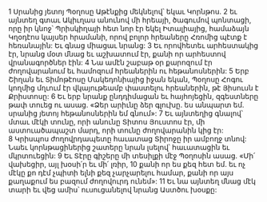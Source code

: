 1 Սրանից յետոյ Պօղոսը Աթէնքից մեկնելով՝ եկաւ Կորնթոս. 2 եւ այնտեղ գտաւ Ակիւղաս անունով մի հրեայի, ծագումով պոնտացի, որը իր կնոջ՝ Պրիսկիղայի հետ նոր էր եկել Իտալիայից, համաձայն Կղօդէոս կայսեր հրամանի, որով բոլոր հրեաները Հռոմից պէտք է հեռանային: Եւ գնաց միացաւ նրանց: 3 Եւ որովհետեւ արհեստակից էր, նրանց մօտ մնաց եւ աշխատում էր, քանի որ արհեստով վրանագործներ էին: 4 Նա ամէն շաբաթ օր քարոզում էր ժողովարանում եւ համոզում հրեաներին ու հեթանոսներին: 5 Երբ Շիղան եւ Տիմոթէոսը Մակեդոնիայից իջան եկան, Պօղոսը Հոգու կողմից մղւում էր վկայութեամբ փաստելու հրեաներին, թէ Յիսուսն է Քրիստոսը: 6 Եւ երբ նրանք ընդդիմացան եւ հայհոյեցին, զգեստները թափ տուեց ու ասաց. «Ձեր արիւնը ձեր գլուխը. ես անպարտ եմ. սրանից յետոյ հեթանոսներին եմ գնում»: 7 Եւ այնտեղից գնալով՝ մտաւ մէկի տունը, որի անունը Տիտոս Յուստոս էր, մի աստուածապաշտ մարդ, որի տունը ժողովարանին կից էր: 8 Կրիսպոս ժողովրդապետը հաւատաց Տիրոջը իր ամբողջ տնով: Նաեւ կորնթացիներից շատերը նրան լսելով՝ հաւատացին եւ մկրտուեցին: 9 Եւ Տէրը գիշերը մի տեսիլքի մէջ Պօղոսին ասաց. «Մի՛ վախեցիր, այլ խօսի՛ր եւ մի՛ լռիր, 10 քանի որ ես քեզ հետ եմ. եւ ոչ մէկը քո դէմ չպիտի ելնի քեզ չարչարելու համար, քանի որ այս քաղաքում ես բազում ժողովուրդ ունեմ»: 11 Եւ նա այնտեղ մնաց մէկ տարի եւ վեց ամիս՝ ուսուցանելով նրանց Աստծու խօսքը:
